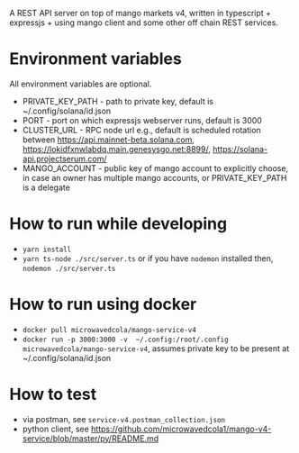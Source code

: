 
A REST API server on top of mango markets v4, written in typescript + expressjs + using mango client and some other off chain REST services.

# Environment variables
All environment variables are optional.
* PRIVATE_KEY_PATH - path to private key, default is ~/.config/solana/id.json
* PORT - port on which expressjs webserver runs, default is 3000
* CLUSTER_URL - RPC node url e.g., default is scheduled rotation between  https://api.mainnet-beta.solana.com, https://lokidfxnwlabdq.main.genesysgo.net:8899/,
      https://solana-api.projectserum.com/
* MANGO_ACCOUNT - public key of mango account to explicitly choose, in case an owner has multiple mango accounts, or PRIVATE_KEY_PATH is a delegate  

# How to run while developing
* `yarn install`
* `yarn ts-node ./src/server.ts` or if you have `nodemon` installed then, `nodemon ./src/server.ts`

# How to run using docker
* `docker pull microwavedcola/mango-service-v4`
* `docker run -p 3000:3000 -v  ~/.config:/root/.config microwavedcola/mango-service-v4`, assumes private key to be present at ~/.config/solana/id.json  

# How to test
* via postman, see `service-v4.postman_collection.json`
* python client, see https://github.com/microwavedcola1/mango-v4-service/blob/master/py/README.md
